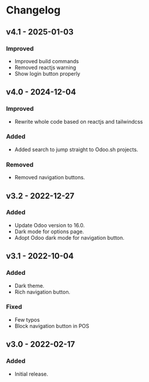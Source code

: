 # Changelog

## v4.1 - 2025-01-03
### Improved
- Improved build commands
- Removed reactjs warning
- Show login button properly

## v4.0 - 2024-12-04
### Improved
- Rewrite whole code based on reactjs and tailwindcss

### Added
- Added search to jump straight to Odoo.sh projects.

### Removed
- Removed navigation buttons.


## v3.2 - 2022-12-27
### Added
- Update Odoo version to 16.0.
- Dark mode for options page.
- Adopt Odoo dark mode for navigation button.


## v3.1 - 2022-10-04
### Added
- Dark theme.
- Rich navigation button.

### Fixed
- Few typos
- Block navigation button in POS


## v3.0 - 2022-02-17
### Added
- Initial release.
